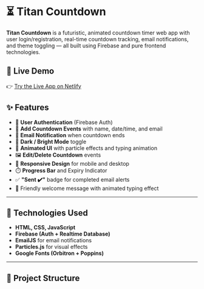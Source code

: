 # ⏳ Titan Countdown

**Titan Countdown** is a futuristic, animated countdown timer web app with user login/registration, real-time countdown tracking, email notifications, and theme toggling — all built using Firebase and pure frontend technologies.

## 🚀 Live Demo

👉 [Try the Live App on Netlify](https://apnatimer.netlify.app/)

## ✨ Features

- 🔐 **User Authentication** (Firebase Auth)
- 📆 **Add Countdown Events** with name, date/time, and email
- 📩 **Email Notification** when countdown ends
- 🎨 **Dark / Bright Mode** toggle
- 🧠 **Animated UI** with particle effects and typing animation
- 🖼️ **Edit/Delete Countdown** events
- 📱 **Responsive Design** for mobile and desktop
- ⏱️ **Progress Bar** and Expiry Indicator
- ✅ **"Sent ✔️"** badge for completed email alerts
- 🎉 Friendly welcome message with animated typing effect

---

## 🔧 Technologies Used

- **HTML, CSS, JavaScript**
- **Firebase (Auth + Realtime Database)**
- **EmailJS** for email notifications
- **Particles.js** for visual effects
- **Google Fonts (Orbitron + Poppins)**

---

## 📁 Project Structure

